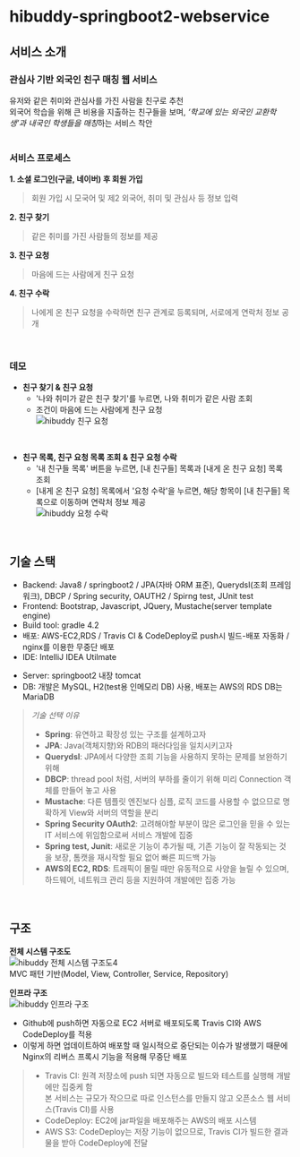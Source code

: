 
# hibuddy-springboot2-webservice
## 서비스 소개
### 관심사 기반 외국인 친구 매칭 웹 서비스   
유저와 같은 취미와 관심사를 가진 사람을 친구로 추천    
외국어 학습을 위해 큰 비용을 지출하는 친구들을 보며, *‘학교에 있는 외국인 교환학생’과 내국인 학생들을 매칭*하는 서비스 착안   
</br>

### 서비스 프로세스   
**1. 소셜 로그인(구글, 네이버) 후 회원 가입**
>회원 가입 시 모국어 및 제2 외국어, 취미 및 관심사 등 정보 입력   
    
**2. 친구 찾기**
>같은 취미를 가진 사람들의 정보를 제공   

**3. 친구 요청**
>마음에 드는 사람에게 친구 요청   

**4. 친구 수락**
>나에게 온 친구 요청을 수락하면 친구 관계로 등록되며, 서로에게 연락처 정보 공개   
</br>

### 데모
- **친구 찾기 & 친구 요청**
   - '나와 취미가 같은 친구 찾기'를 누르면, 나와 취미가 같은 사람 조회   
   - 조건이 마음에 드는 사람에게 친구 요청    
![hibuddy 친구 요청](https://user-images.githubusercontent.com/55947154/113508797-ff881300-958c-11eb-95b8-764397db208c.gif)   

</br>

- **친구 목록, 친구 요청 목록 조회 & 친구 요청 수락**
  - '내 친구들 목록' 버튼을 누르면, [내 친구들] 목록과 [내게 온 친구 요청] 목록 조회   
  - [내게 온 친구 요청] 목록에서 '요청 수락'을 누르면, 해당 항목이 [내 친구들] 목록으로 이동하며 연락처 정보 제공   
![hibuddy 요청 수락](https://user-images.githubusercontent.com/55947154/113508799-01ea6d00-958d-11eb-9ba4-ca238bf41111.gif)   

</br>

## 기술 스택
* Backend: Java8 / springboot2 / JPA(자바 ORM 표준), Querydsl(조회 프레임워크), DBCP / Spring security, OAUTH2 / Spirng test, JUnit test
* Frontend: Bootstrap, Javascript, JQuery, Mustache(server template engine)
* Build tool: gradle 4.2
* 배포: AWS-EC2,RDS / Travis CI & CodeDeploy로 push시 빌드-배포 자동화 / nginx를 이용한 무중단 배포
* IDE: IntelliJ IDEA Utilmate

- Server: springboot2 내장 tomcat
- DB: 개발은 MySQL, H2(test용 인메모리 DB) 사용,  배포는 AWS의 RDS DB는 MariaDB

> *기술 선택 이유*
> - **Spring**: 유연하고 확장성 있는 구조를 설계하고자
> - **JPA**: Java(객체지향)와 RDB의 패러다임을 일치시키고자
> - **Querydsl**: JPA에서 다양한 조회 기능을 사용하지 못하는 문제를 보완하기 위해
> - **DBCP**: thread pool 처럼, 서버의 부하를 줄이기 위해 미리 Connection 객체를 만들어 놓고 사용
> - **Mustache**: 다른 템플릿 엔진보다 심플, 로직 코드를 사용할 수 없으므로 명확하게 View와 서버의 역할을 분리
> - **Spring Security OAuth2**: 고려해야할 부분이 많은 로그인을 믿을 수 있는 IT 서비스에 위임함으로써 서비스 개발에 집중
> - **Spring test, Junit**: 새로운 기능이 추가될 때, 기존 기능이 잘 작동되는 것을 보장, 톰캣을 재시작할 필요 없어 빠른 피드백 가능
> - **AWS의 EC2, RDS**: 트래픽이 몰릴 때만 유동적으로 사양을 늘릴 수 있으며, 하드웨어, 네트워크 관리 등을 지원하여 개발에만 집중 가능

</br>

## 구조   
**전체 시스템 구조도**   
![hibuddy 전체 시스템 구조도4](https://user-images.githubusercontent.com/55947154/113509531-1df00d80-9591-11eb-995d-cd295722927d.jpg)   
MVC 패턴 기반(Model, View, Controller, Service, Repository)

**인프라 구조**   
![hibuddy 인프라 구조](https://user-images.githubusercontent.com/55947154/113509780-5f34ed00-9592-11eb-8e9e-90dcf73f1189.png)   
- Github에 push하면 자동으로 EC2 서버로 배포되도록 Travis CI와 AWS CodeDeploy를 적용    
- 이렇게 하면 업데이트하여 배포할 때 일시적으로 중단되는 이슈가 발생했기 때문에 Nginx의 리버스 프록시 기능을 적용해 무중단 배포

> - Travis CI: 원격 저장소에 push 되면 자동으로 빌드와 테스트를 실행해 개발에만 집중케 함    
>   본 서비스는 규모가 작으므로 따로 인스턴스를 만들지 않고 오픈소스 웹 서비스(Travis CI)를 사용
> - CodeDeploy: EC2에 jar파일을 배포해주는 AWS의 배포 시스템
> - AWS S3: CodeDeploy는 저장 기능이 없으므로, Travis CI가 빌드한 결과물을 받아 CodeDeploy에 전달

